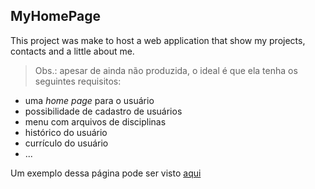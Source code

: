 ## MyHomePage

This project was make to host a web application that show my projects, contacts and a little about me.

> Obs.: apesar de ainda não produzida, o ideal é que ela tenha os seguintes requisitos:
- uma _home page_ para o usuário
- possibilidade de cadastro de usuários 
- menu com arquivos de disciplinas 
- histórico do usuário
- currículo do usuário 
- ...

Um exemplo dessa página pode ser visto 
[aqui](https://www.flyvictor.com/blog/)

 
